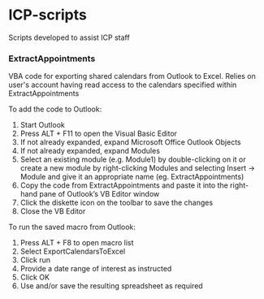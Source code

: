 # ICP-scripts
Scripts developed to assist ICP staff

### ExtractAppointments
VBA code for exporting shared calendars from Outlook to Excel. Relies on user's account having read access to the calendars specified within ExtractAppointments

To add the code to Outlook:
1. Start Outlook
2. Press ALT + F11 to open the Visual Basic Editor
3. If not already expanded, expand Microsoft Office Outlook Objects
4. If not already expanded, expand Modules
5. Select an existing module (e.g. Module1) by double-clicking on it or create a new module by right-clicking Modules and selecting Insert → Module and give it an appropriate name (eg. ExtractAppointments)
6. Copy the code from ExtractAppointments and paste it into the right-hand pane of Outlook’s VB Editor window
7. Click the diskette icon on the toolbar to save the changes
8. Close the VB Editor

To run the saved macro from Outlook:
1. Press ALT + F8 to open macro list
2. Select ExportCalendarsToExcel
3. Click run
4. Provide a date range of interest as instructed
5. Click OK
6. Use and/or save the resulting spreadsheet as required
